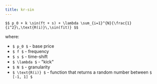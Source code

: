 ```yaml
---
title: kr-sin
---
```


`$$
p_0 + k \sin(ft + s) + \lambda \sum_{i=1}^{N}{\frac{1}{i^2}\,\text{R(i)}\,\sin(fit)}
$$`

where:

 - `$ p_0 $` - base price
 - `$ f $` - frequency
 - `$ s $` - time-shift
 - `$ \lambda $` - "kick"
 - `$ N $` - granularity
 - `$ \text{R(i)} $` - function that returns a random number between `$ [-1, 1] $`
